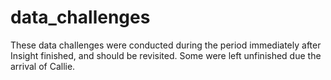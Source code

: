# data_challenges

These data challenges were conducted during the period immediately after Insight finished, and should be revisited. Some were left unfinished due the arrival of Callie. 
